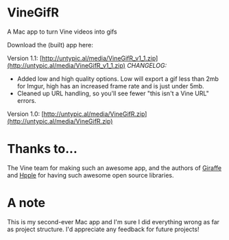 VineGifR
========

A Mac app to turn Vine videos into gifs

Download the (built) app here:

Version 1.1: [http://untypic.al/media/VineGifR_v1_1.zip](http://untypic.al/media/VineGifR_v1_1.zip)
*CHANGELOG:*
- Added low and high quality options. Low will export a gif less than 2mb for Imgur, high has an increased frame rate and is just under 5mb.
- Cleaned up URL handling, so you'll see fewer "this isn't a Vine URL" errors.

Version 1.0: [http://untypic.al/media/VineGifR.zip](http://untypic.al/media/VineGifR.zip)

Thanks to...
========
The Vine team for making such an awesome app, and the authors of [Giraffe](https://github.com/unixpickle/Giraffe) and [Hpple](https://github.com/topfunky/hpple) for having such awesome open source libraries.

A note
========
This is my second-ever Mac app and I'm sure I did everything wrong as far as project structure. I'd appreciate any feedback for future projects!
